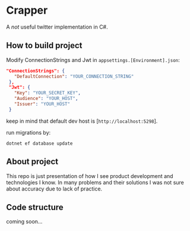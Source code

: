 # Crapper
A *not* useful twitter implementation in C#.

## How to build project
Modify ConnectionStrings and Jwt in ```appsettings.[Environment].json```: 
 ```json
 "ConnectionStrings": {
    "DefaultConnection": "YOUR_CONNECTION_STRING"
  },
  "Jwt": {
    "Key": "YOUR_SECRET_KEY",
    "Audience": "YOUR_HOST",
    "Issuer": "YOUR_HOST"
  }
 ```
 keep in mind that default dev host is [```http://localhost:5298```].

 run migrations by:
 ```
 dotnet ef database update
 ```

 ## About project 
 This repo is just presentation of how I see product development and technologies I know. In many problems and their solutions I was not sure about accuracy due to lack of practice. 
 
## Code structure
coming soon...
